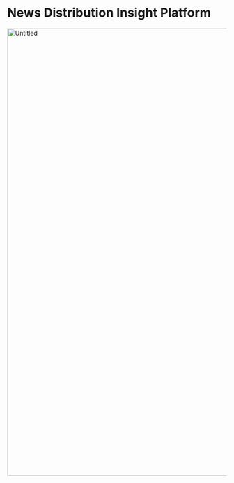 # News Distribution Insight Platform

<img width="1027" alt="Untitled" src="https://github.com/user-attachments/assets/c6cccc7b-2a50-4274-843a-f47517b999b6">

